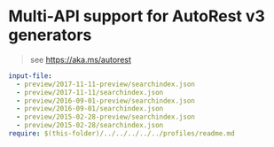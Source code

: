 # Multi-API support for AutoRest v3 generators

> see https://aka.ms/autorest

``` yaml $(enable-multi-api)
input-file:
  - preview/2017-11-11-preview/searchindex.json
  - preview/2017-11-11/searchindex.json
  - preview/2016-09-01-preview/searchindex.json
  - preview/2016-09-01/searchindex.json
  - preview/2015-02-28-preview/searchindex.json
  - preview/2015-02-28/searchindex.json
require: $(this-folder)/../../../../../profiles/readme.md
```
